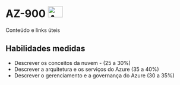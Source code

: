 # AZ-900 <img alt="Azure" height="30" width="40" src="https://cdn.jsdelivr.net/gh/devicons/devicon/icons/azure/azure-original.svg" />
Conteúdo e links úteis

## Habilidades medidas
* Descrever os conceitos da nuvem - (25 a 30%)
* Descrever a arquitetura e os serviços do Azure (35 a 40%)
* Descrever o gerenciamento e a governança do Azure (30 a 35%)
